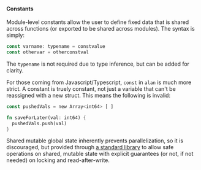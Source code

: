 #### Constants

Module-level constants allow the user to define fixed data that is shared across functions (or exported to be shared across modules). The syntax is simply:

```rust
const varname: typename = constvalue
const othervar = otherconstval
```

The `typename` is not required due to type inference, but can be added for clarity.

For those coming from Javascript/Typescript, `const` in `alan` is much more strict. A constant is truely constant, not just a variable that can't be reassigned with a new struct. This means the following is invalid:

```rust
const pushedVals = new Array<int64> [ ]

fn saveForLater(val: int64) {
  pushedVals.push(val)
}
```

Shared mutable global state inherently prevents parallelization, so it is discouraged, but provided through [a standard library](./std_datastore.md) to allow safe operations on shared, mutable state with explicit guarantees (or not, if not needed) on locking and read-after-write.
